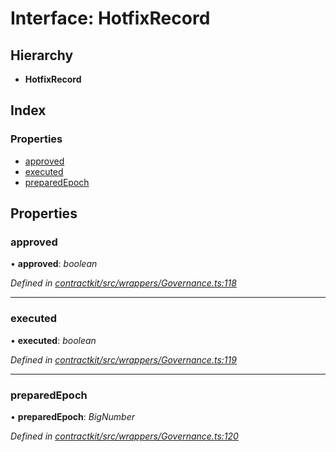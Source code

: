 # Interface: HotfixRecord

## Hierarchy

* **HotfixRecord**

## Index

### Properties

* [approved](_wrappers_governance_.hotfixrecord.md#approved)
* [executed](_wrappers_governance_.hotfixrecord.md#executed)
* [preparedEpoch](_wrappers_governance_.hotfixrecord.md#preparedepoch)

## Properties

###  approved

• **approved**: *boolean*

*Defined in [contractkit/src/wrappers/Governance.ts:118](https://github.com/celo-org/celo-monorepo/blob/master/packages/sdk/contractkit/src/wrappers/Governance.ts#L118)*

___

###  executed

• **executed**: *boolean*

*Defined in [contractkit/src/wrappers/Governance.ts:119](https://github.com/celo-org/celo-monorepo/blob/master/packages/sdk/contractkit/src/wrappers/Governance.ts#L119)*

___

###  preparedEpoch

• **preparedEpoch**: *BigNumber*

*Defined in [contractkit/src/wrappers/Governance.ts:120](https://github.com/celo-org/celo-monorepo/blob/master/packages/sdk/contractkit/src/wrappers/Governance.ts#L120)*
